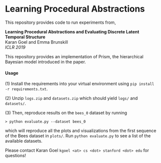 # Learning Procedural Abstractions

This repository provides code to run experiments from,
 
**Learning Procedural Abstractions and Evaluating Discrete Latent Temporal Structure**  
Karan Goel and Emma Brunskill  
_ICLR 2019_

This repository provides an implementation of Prism, the hierarchical Bayesian model introduced in the paper.
 

#### Usage

(1) Install the requirements into your virtual environment using ``pip install -r requirements.txt``.

(2) Unzip ``logs.zip`` and ``datasets.zip`` which should yield ``logs/`` and `datasets/`. 

(3) Then, reproduce results on the `bees_0` dataset by running   

``> python evaluate.py --dataset bees_0``
  
which will reproduce all the plots and visualizations from the first sequence of the Bees dataset in ``plots/``. 
Run ``python evaluate.py`` to see a list of the available datasets.


Please contact Karan Goel ``kgoel <at> cs <dot> stanford <dot> edu`` for questions!
